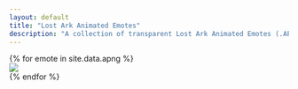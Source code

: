 ```yaml
---
layout: default
title: "Lost Ark Animated Emotes"
description: "A collection of transparent Lost Ark Animated Emotes (.APNGs) for use. Add them to your Discord servers."
---
```


<div class="card-deck">
{% for emote in site.data.apng %}
  <div class="card">
    <img class="card-img-top emote-card" src="/assets/img/apng/{{ emote.id }}">
  </div>
{% endfor %}
</div>
